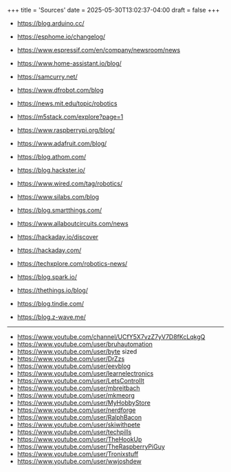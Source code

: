 +++
title = 'Sources'
date = 2025-05-30T13:02:37-04:00
draft = false
+++

- https://blog.arduino.cc/
- https://esphome.io/changelog/
- https://www.espressif.com/en/company/newsroom/news
- https://www.home-assistant.io/blog/
- https://samcurry.net/

- https://www.dfrobot.com/blog
- https://news.mit.edu/topic/robotics
- https://m5stack.com/explore?page=1
- https://www.raspberrypi.org/blog/
- https://www.adafruit.com/blog/

- https://blog.athom.com/
- https://blog.hackster.io/
- https://www.wired.com/tag/robotics/
- https://www.silabs.com/blog
- https://blog.smartthings.com/

- https://www.allaboutcircuits.com/news
- https://hackaday.io/discover
- https://hackaday.com/
- https://techxplore.com/robotics-news/
- https://blog.spark.io/
- https://thethings.io/blog/
- https://blog.tindie.com/
- https://blog.z-wave.me/
---
- https://www.youtube.com/channel/UCfY5X7vzZ7yV7D8fKcLqkgQ
- https://www.youtube.com/user/bruhautomation
- https://www.youtube.com/user/byte sized
- https://www.youtube.com/user/DrZzs
- https://www.youtube.com/user/eevblog
- https://www.youtube.com/user/learnelectronics
- https://www.youtube.com/user/LetsControlIt
- https://www.youtube.com/user/mbreitbach
- https://www.youtube.com/user/mkmeorg
- https://www.youtube.com/user/MyHobbyStore
- https://www.youtube.com/user/nerdforge
- https://www.youtube.com/user/RalphBacon
- https://www.youtube.com/user/skiwithpete
- https://www.youtube.com/user/techpills
- https://www.youtube.com/user/TheHookUp
- https://www.youtube.com/user/TheRaspberryPiGuy
- https://www.youtube.com/user/Tronixstuff
- https://www.youtube.com/user/wwjoshdew
